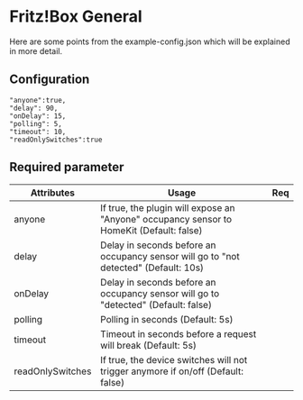 # Fritz!Box General

Here are some points from the example-config.json which will be explained in more detail.




## Configuration

```
"anyone":true,
"delay": 90,
"onDelay": 15,
"polling": 5,
"timeout": 10,
"readOnlySwitches":true
```



## Required parameter

| Attributes | Usage                                                        | Req  |
| ---------- | ------------------------------------------------------------ | :--: |
| anyone     | If true, the plugin will expose an "Anyone" occupancy sensor to HomeKit (Default: false) |      |
| delay      | Delay in seconds before an occupancy sensor will go to "not detected" (Default: 10s) |     |
| onDelay      | Delay in seconds before an occupancy sensor will go to "detected" (Default: false) |     |
| polling   | Polling in seconds (Default: 5s) |      |
| timeout   | Timeout in seconds before a request will break (Default: 5s) |      |
| readOnlySwitches   | If true, the device switches will not trigger anymore if on/off (Default: false) |      |

